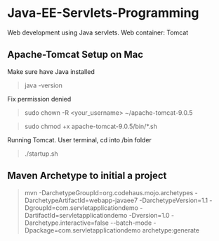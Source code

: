 # Java-EE-Servlets-Programming
Web development using Java servlets. Web container: Tomcat 

## Apache-Tomcat Setup on Mac
Make sure have Java installed

>java -version

Fix permission denied

>sudo chown -R <your_username> ~/apache-tomcat-9.0.5

>sudo chmod +x apache-tomcat-9.0.5/bin/*.sh

Running Tomcat. User terminal, cd into /bin folder

>./startup.sh


## Maven Archetype to initial a project

>mvn -DarchetypeGroupId=org.codehaus.mojo.archetypes -DarchetypeArtifactId=webapp-javaee7 -DarchetypeVersion=1.1 -DgroupId=com.servletapplicationdemo -DartifactId=servletapplicationdemo -Dversion=1.0 -Darchetype.interactive=false --batch-mode -Dpackage=com.servletapplicationdemo archetype:generate

